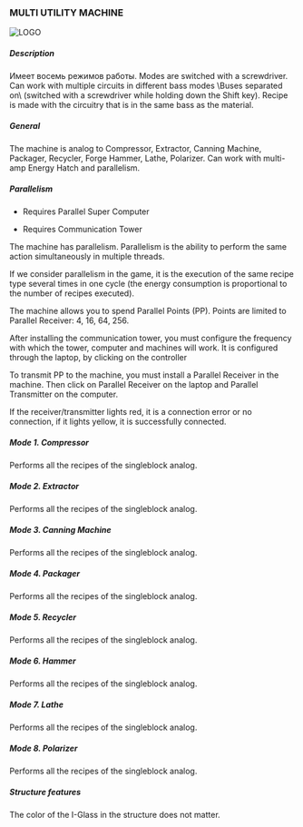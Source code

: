 ### MULTI UTILITY MACHINE
![LOGO](https://gtimpact.space/media/gregtech/ParUtill.png)
##### Description
Имеет восемь режимов работы. Modes are switched with a screwdriver. Can work with multiple circuits in different bass modes \Buses separated on\ (switched with a screwdriver while holding down the Shift key). Recipe is made with the circuitry that is in the same bass as the material.
##### General
The machine is analog to Compressor, Extractor, Canning Machine, Packager, Recycler, Forge Hammer, Lathe, Polarizer. Can work with multi-amp Energy Hatch and parallelism.
##### Parallelism
- Requires Parallel Super Computer

- Requires Communication Tower

The machine has parallelism. Parallelism is the ability to perform the same action simultaneously in multiple threads.

If we consider parallelism in the game, it is the execution of the same recipe type several times in one cycle (the energy consumption is proportional to the number of recipes executed).
The machine allows you to spend Parallel Points (PP). Points are limited to Parallel Receiver: 4, 16, 64, 256.

After installing the communication tower, you must configure the frequency with which the tower, computer and machines will work. It is configured through the laptop, by clicking on the controller
To transmit PP to the machine, you must install a Parallel Receiver in the machine. Then click on Parallel Receiver on the laptop and Parallel Transmitter on the computer.

If the receiver/transmitter lights red, it is a connection error or no connection, if it lights yellow, it is successfully connected.
##### Mode 1. Compressor
Performs all the recipes of the singleblock analog.
##### Mode 2. Extractor
Performs all the recipes of the singleblock analog.
##### Mode 3. Canning Machine
Performs all the recipes of the singleblock analog.
##### Mode 4. Packager
Performs all the recipes of the singleblock analog.
##### Mode 5. Recycler
Performs all the recipes of the singleblock analog.
##### Mode 6. Hammer
Performs all the recipes of the singleblock analog.
##### Mode 7. Lathe
Performs all the recipes of the singleblock analog.
##### Mode 8. Polarizer
Performs all the recipes of the singleblock analog.
##### Structure features
The color of the I-Glass in the structure does not matter.
